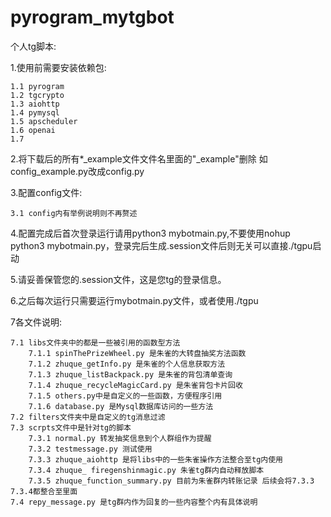 # pyrogram_mytgbot
个人tg脚本:

1.使用前需要安装依赖包:

    1.1 pyrogram    
    1.2 tgcrypto    
    1.3 aiohttp    
    1.4 pymysql     
    1.5 apscheduler    
    1.6 openai
    1.7
2.将下载后的所有*_example文件文件名里面的"_example"删除 如config_example.py改成config.py

3.配置config文件:

    3.1 config内有举例说明则不再赘述

4.配置完成后首次登录运行请用python3 mybotmain.py,不要使用nohup python3 mybotmain.py，登录完后生成.session文件后则无关可以直接./tgpu启动

5.请妥善保管您的.session文件，这是您tg的登录信息。

6.之后每次运行只需要运行mybotmain.py文件，或者使用./tgpu

7各文件说明:

    7.1 libs文件夹中的都是一些被引用的函数型方法      
        7.1.1 spinThePrizeWheel.py 是朱雀的大转盘抽奖方法函数       
        7.1.2 zhuque_getInfo.py 是朱雀的个人信息获取方法       
        7.1.3 zhuque_listBackpack.py 是朱雀的背包清单查询       
        7.1.4 zhuque_recycleMagicCard.py 是朱雀背包卡片回收       
        7.1.5 others.py中是自定义的一些函数，方便程序引用        
        7.1.6 database.py 是Mysql数据库访问的一些方法    
    7.2 filters文件夹中是自定义的tg消息过滤    
    7.3 scrpts文件中是针对tg的脚本      
        7.3.1 normal.py 转发抽奖信息到个人群组作为提醒       
        7.3.2 testmessage.py 测试使用       
        7.3.3 zhuque_aiohttp 是将libs中的一些朱雀操作方法整合至tg内使用       
        7.3.4 zhuque_ firegenshinmagic.py 朱雀tg群内自动释放脚本        
        7.3.5 zhuque_function_summary.py 目前为朱雀群内转账记录 后续会将7.3.3 7.3.4都整合至里面
    7.4 repy_message.py 是tg群内作为回复的一些内容整个内有具体说明

